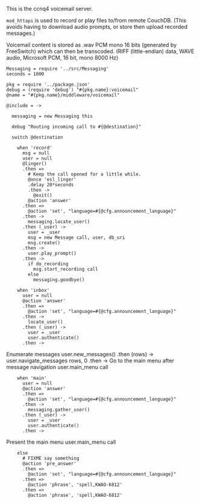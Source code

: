 This is the ccnq4 voicemail server.

`mod_httapi` is used to record or play
files to/from remote CouchDB. (This avoids having to download
audio prompts, or store then upload recorded messages.)

Voicemail content is stored as .wav PCM mono 16 bits (generated
by FreeSwitch) which can then be transcoded.
(RIFF (little-endian) data, WAVE audio, Microsoft PCM, 16 bit, mono 8000 Hz)

    Messaging = require '../src/Messaging'
    seconds = 1000

    pkg = require '../package.json'
    debug = (require 'debug') "#{pkg.name}:voicemail"
    @name = "#{pkg.name}/middleware/voicemail"

    @include = ->

      messaging = new Messaging this

      debug "Routing incoming call to #{@destination}"

      switch @destination

        when 'record'
          msg = null
          user = null
          @linger()
          .then =>
            # Keep the call opened for a little while.
            @once 'esl_linger'
            .delay 20*seconds
            .then ->
              @exit()
            @action 'answer'
          .then =>
            @action 'set', "language=#{@cfg.announcement_language}"
          .then ->
            messaging.locate_user()
          .then (_user) ->
            user = _user
            msg = new Message call, user, db_uri
            msg.create()
          .then ->
            user.play_prompt()
          .then ->
            if do_recording
              msg.start_recording call
            else
              messaging.goodbye()

        when 'inbox'
          user = null
          @action 'answer'
          .then =>
            @action 'set', "language=#{@cfg.announcement_language}"
          .then ->
            locate_user()
          .then (_user) ->
            user = _user
            user.authenticate()
          .then ->
Enumerate messages
            user.new_messages()
          .then (rows) ->
            user.navigate_messages rows, 0
          .then ->
Go to the main menu after message navigation
            user.main_menu call


        when 'main'
          user = null
          @action 'answer'
          .then =>
            @action 'set', "language=#{@cfg.announcement_language}"
          .then ->
            messaging.gather_user()
          .then (_user) ->
            user = _user
            user.authenticate()
          .then ->
Present the main menu
            user.main_menu call

        else
          # FIXME say something
          @action 'pre_answer'
          .then =>
            @action 'set', "language=#{@cfg.announcement_language}"
          .then =>
            @action 'phrase', 'spell,KWAO-6812'
          .then =>
            @action 'phrase', 'spell,KWAO-6812'
